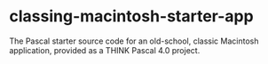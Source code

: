 # classing-macintosh-starter-app
The Pascal starter source code for an old-school, classic Macintosh application, provided as a THINK Pascal 4.0 project.

